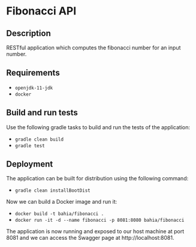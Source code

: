 # Fibonacci API
## Description
RESTful application which computes the fibonacci number for an input number.

## Requirements
* `openjdk-11-jdk`
* `docker`

## Build and run tests
Use the following gradle tasks to build and run the tests of the application:
* `gradle clean build`
* `gradle test`

## Deployment
The application can be built for distribution using the following command:
* `gradle clean installBootDist`

Now we can build a Docker image and run it:
* `docker build -t bahia/fibonacci .`
* `docker run -it -d --name fibonacci -p 8081:8080 bahia/fibonacci`

The application is now running and exposed to our host machine at port 8081 and we can access the Swagger page at http://localhost:8081. 
